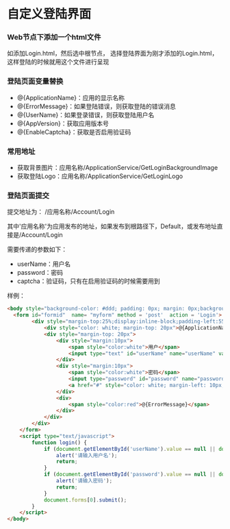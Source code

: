 # 自定义登陆界面


###  Web节点下添加一个html文件

如添加Login.html，然后选中根节点，  选择登陆界面为刚才添加的Login.html，这样登陆的时候就用这个文件进行呈现


### 登陆页面变量替换

- @{ApplicationName}：应用的显示名称
- @{ErrorMessage}：如果登陆错误，则获取登陆的错误消息
- @{UserName}：如果登录错误，则获取登陆用户名
- @{AppVersion}：获取应用版本号
- @{EnableCaptcha}：获取是否启用验证码

### 常用地址
- 获取背景图片：应用名称/ApplicationService/GetLoginBackgroundImage
- 获取登陆Logo：应用名称/ApplicationService/GetLoginLogo


### 登陆页面提交

提交地址为： /应用名称/Account/Login

其中'应用名称'为应用发布的地址，如果发布到根路径下，Default，或发布地址直接是/Account/Login

需要传递的参数如下：
- userName：用户名
- password：密码
- captcha：验证码，只有在启用验证码的时候需要用到


样例：
``` html
<body style="background-color: #ddd; padding: 0px; margin: 0px;background-image:url(../ApplicationService/GetLoginBackgroundImage?version=@{AppVersion});background-repeat:no-repeat;background-size:cover">
  <form id="formid"  name= "myform" method = 'post'  action = 'Login'>
        <div style="margin-top:25%;display:inline-block;padding-left:55%">
            <div style="color: white; margin-top: 20px">@{ApplicationName}</div>
            <div style="margin-top: 20px">               
                <div style="margin:10px">
                    <span style="color:white">用户</span>
                    <input type="text" id="userName" name="userName" value="@{UserName}" style="height: 18px; margin: 0px; background-color: #FFF8DF; border: 0; width: 150px" />
                </div>
                <div style="margin:10px">
                    <span style="color:white">密码</span>
                    <input type="password" id="password" name="password" onkeydown="if (event.which == 13) { login() }" style="height: 18px; margin: 0px; background-color: #FFF8DF; border: 0; width: 150px" />
                    <a href="#" style="color: white; margin-left: 10px;" onclick="login()">登陆</a>
                </div>
                <div>
                    <span style="color:red">@{ErrorMessage}</span>
                </div>
            </div>
        </div>
    </form>
    <script type="text/javascript">
        function login() {           
            if (document.getElementById('userName').value == null || document.getElementById('userName').value == '') {
                alert('请输入用户名');
                return;
            }
            if (document.getElementById('password').value == null || document.getElementById('password').value == '') {
                alert('请输入密码');
                return;
            }
            document.forms[0].submit();
        }
    </script>
</body>

```
